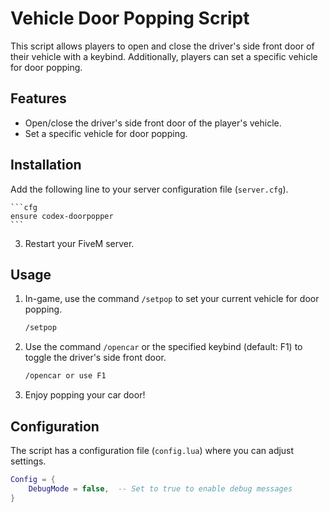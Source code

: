 # Vehicle Door Popping Script

This script allows players to open and close the driver's side front door of their vehicle with a keybind. Additionally, players can set a specific vehicle for door popping.

## Features

- Open/close the driver's side front door of the player's vehicle.
- Set a specific vehicle for door popping.

## Installation
Add the following line to your server configuration file (`server.cfg`).

    ```cfg
    ensure codex-doorpopper
    ```

3. Restart your FiveM server.

## Usage

1. In-game, use the command `/setpop` to set your current vehicle for door popping.

    ```bash
    /setpop
    ```

2. Use the command `/opencar` or the specified keybind (default: F1) to toggle the driver's side front door.

    ```bash
    /opencar or use F1
    ```

3. Enjoy popping your car door!

## Configuration

The script has a configuration file (`config.lua`) where you can adjust settings.

```lua
Config = {
    DebugMode = false,  -- Set to true to enable debug messages
}
```
